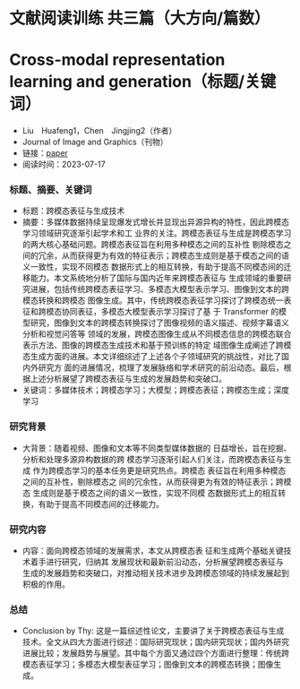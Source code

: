 # 文献阅读训练 共三篇（大方向/篇数）
# Cross-modal representation learning and generation（标题/关键词）
- Liu　Huafeng1，Chen　Jingjing2（作者）
- Journal of Image and Graphics（刊物）
- 链接：[paper](https://github.com/ZYJ-Group/Tanghy/blob/main/1-Literature/%E8%B7%A8%E6%A8%A1%E6%80%81%E8%A1%A8%E5%BE%81%E4%B8%8E%E7%94%9F%E6%88%90%E6%8A%80%E6%9C%AF_%E5%88%98%E5%8D%8E%E5%B3%B0.pdf)
- 阅读时间：2023-07-17

### 标题、摘要、关键词
- 标题：跨模态表征与生成技术
- 摘要：多媒体数据持续呈现爆发式增长并显现出异源异构的特性，因此跨模态学习领域研究逐渐引起学术和工 业界的关注。跨模态表征与生成是跨模态学习的两大核心基础问题。跨模态表征旨在利用多种模态之间的互补性 剔除模态之间的冗余，从而获得更为有效的特征表示；跨模态生成则是基于模态之间的语义一致性，实现不同模态 数据形式上的相互转换，有助于提高不同模态间的迁移能力。本文系统地分析了国际与国内近年来跨模态表征与 生成领域的重要研究进展，包括传统跨模态表征学习、多模态大模型表示学习、图像到文本的跨模态转换和跨模态 图像生成。其中，传统跨模态表征学习探讨了跨模态统一表征和跨模态协同表征，多模态大模型表示学习探讨了基 于 Transformer 的模型研究，图像到文本的跨模态转换探讨了图像视频的语义描述、视频字幕语义分析和视觉问答等 领域的发展，跨模态图像生成从不同模态信息的跨模态联合表示方法、图像的跨模态生成技术和基于预训练的特定 域图像生成阐述了跨模态生成方面的进展。本文详细综述了上述各个子领域研究的挑战性，对比了国内外研究方 面的进展情况，梳理了发展脉络和学术研究的前沿动态。最后，根据上述分析展望了跨模态表征与生成的发展趋势和突破口。
- 关键词：多媒体技术；跨模态学习；大模型；跨模态表征；跨模态生成；深度学习

### 研究背景
- 大背景：随着视频、图像和文本等不同类型媒体数据的 日益增长，旨在挖掘、分析和处理多源异构数据的跨 模态学习逐渐引起人们关注，而跨模态表征与生成 作为跨模态学习的基本任务更是研究热点。跨模态 表征旨在利用多种模态之间的互补性，剔除模态之 间的冗余性，从而获得更为有效的特征表示；跨模态 生成则是基于模态之间的语义一致性，实现不同模 态数据形式上的相互转换，有助于提高不同模态间的迁移能力。

### 研究内容
- 内容：面向跨模态领域的发展需求，本文从跨模态表 征和生成两个基础关键技术着手进行研究，归纳其 发展现状和最新前沿动态，分析展望跨模态表征与 生成的发展趋势和突破口，对推动相关技术进步及跨模态领域的持续发展起到积极的作用。

### 总结 
- Conclusion by Thy: 这是一篇综述性论文，主要讲了关于跨模态表征与生成技术。全文从四大方面进行综述：国际研究现状；国内研究现状；国内外研究进展比较；发展趋势与展望。其中每个方面又通过四个方面进行整理：传统跨模态表征学习；多模态大模型表征学习；图像到文本的跨模态转换；图像生成。


